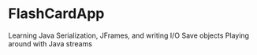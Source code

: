 # FlashCardApp

Learning Java Serialization, JFrames, and writing I/O Save objects
Playing around with Java streams
